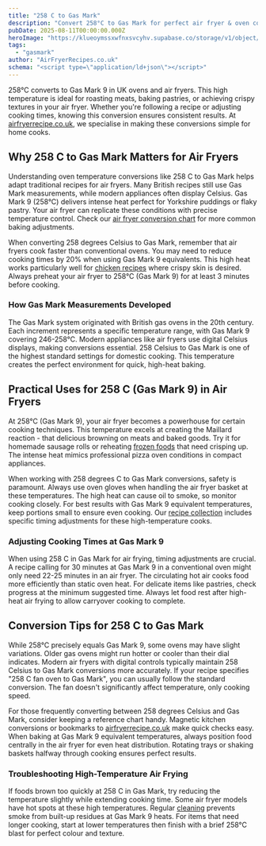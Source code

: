 ```yaml
---
title: "258 C to Gas Mark"
description: "Convert 258°C to Gas Mark for perfect air fryer & oven cooking. Includes UK conversion charts, tips, and recipe adjustments for precise results."
pubDate: 2025-08-11T00:00:00.000Z
heroImage: "https://klueoymssxwfnxsvcyhv.supabase.co/storage/v1/object/public/md/258-c-to-gas-mark-b936f705.png"
tags:
  - "gasmark"
author: "AirFryerRecipes.co.uk"
schema: "<script type=\"application/ld+json\"></script>"
---
```


<p>258°C converts to Gas Mark 9 in UK ovens and air fryers. This high temperature is ideal for roasting meats, baking pastries, or achieving crispy textures in your air fryer. Whether you're following a recipe or adjusting cooking times, knowing this conversion ensures consistent results. At <a href=https://www.airfryerrecipe.co.uk>airfryerrecipe.co.uk</a>, we specialise in making these conversions simple for home cooks.</p>

<h2>Why 258 C to Gas Mark Matters for Air Fryers</h2>
<p>Understanding oven temperature conversions like 258 C to Gas Mark helps adapt traditional recipes for air fryers. Many British recipes still use Gas Mark measurements, while modern appliances often display Celsius. Gas Mark 9 (258°C) delivers intense heat perfect for Yorkshire puddings or flaky pastry. Your air fryer can replicate these conditions with precise temperature control. Check our <a href=https://www.airfryerrecipe.co.uk/air-fryer-conversion-chart>air fryer conversion chart</a> for more common baking adjustments.</p>

<p>When converting 258 degrees Celsius to Gas Mark, remember that air fryers cook faster than conventional ovens. You may need to reduce cooking times by 20% when using Gas Mark 9 equivalents. This high heat works particularly well for <a href=https://www.airfryerrecipe.co.uk/recipe-category/chicken>chicken recipes</a> where crispy skin is desired. Always preheat your air fryer to 258°C (Gas Mark 9) for at least 3 minutes before cooking.</p>

<h3>How Gas Mark Measurements Developed</h3>
<p>The Gas Mark system originated with British gas ovens in the 20th century. Each increment represents a specific temperature range, with Gas Mark 9 covering 246-258°C. Modern appliances like air fryers use digital Celsius displays, making conversions essential. 258 Celsius to Gas Mark is one of the highest standard settings for domestic cooking. This temperature creates the perfect environment for quick, high-heat baking.</p>

<h2>Practical Uses for 258 C (Gas Mark 9) in Air Fryers</h2>
<p>At 258°C (Gas Mark 9), your air fryer becomes a powerhouse for certain cooking techniques. This temperature excels at creating the Maillard reaction - that delicious browning on meats and baked goods. Try it for homemade sausage rolls or reheating <a href=https://www.airfryerrecipe.co.uk/recipe-category/frozen-foods>frozen foods</a> that need crisping up. The intense heat mimics professional pizza oven conditions in compact appliances.</p>

<p>When working with 258 degrees C to Gas Mark conversions, safety is paramount. Always use oven gloves when handling the air fryer basket at these temperatures. The high heat can cause oil to smoke, so monitor cooking closely. For best results with Gas Mark 9 equivalent temperatures, keep portions small to ensure even cooking. Our <a href=https://www.airfryerrecipe.co.uk/recipes>recipe collection</a> includes specific timing adjustments for these high-temperature cooks.</p>

<h3>Adjusting Cooking Times at Gas Mark 9</h3>
<p>When using 258 C in Gas Mark for air frying, timing adjustments are crucial. A recipe calling for 30 minutes at Gas Mark 9 in a conventional oven might only need 22-25 minutes in an air fryer. The circulating hot air cooks food more efficiently than static oven heat. For delicate items like pastries, check progress at the minimum suggested time. Always let food rest after high-heat air frying to allow carryover cooking to complete.</p>

<h2>Conversion Tips for 258 C to Gas Mark</h2>
<p>While 258°C precisely equals Gas Mark 9, some ovens may have slight variations. Older gas ovens might run hotter or cooler than their dial indicates. Modern air fryers with digital controls typically maintain 258 Celsius to Gas Mark conversions more accurately. If your recipe specifies "258 C fan oven to Gas Mark", you can usually follow the standard conversion. The fan doesn't significantly affect temperature, only cooking speed.</p>

<p>For those frequently converting between 258 degrees Celsius and Gas Mark, consider keeping a reference chart handy. Magnetic kitchen conversions or bookmarks to <a href=https://www.airfryerrecipe.co.uk>airfryerrecipe.co.uk</a> make quick checks easy. When baking at Gas Mark 9 equivalent temperatures, always position food centrally in the air fryer for even heat distribution. Rotating trays or shaking baskets halfway through cooking ensures perfect results.</p>

<h3>Troubleshooting High-Temperature Air Frying</h3>
<p>If foods brown too quickly at 258 C in Gas Mark, try reducing the temperature slightly while extending cooking time. Some air fryer models have hot spots at these high temperatures. Regular <a href=https://www.airfryerrecipe.co.uk/air-fryer-cleaner>cleaning</a> prevents smoke from built-up residues at Gas Mark 9 heats. For items that need longer cooking, start at lower temperatures then finish with a brief 258°C blast for perfect colour and texture.</p>